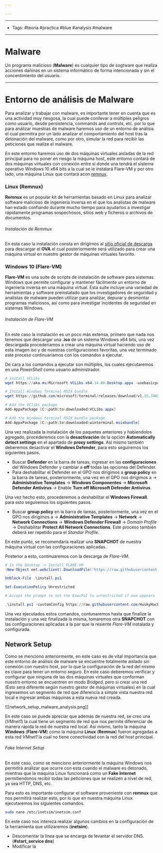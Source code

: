 ```yaml
---

---
```

--------------------
- Tags: #teoria #practica #blue #analysis #malware
-----------
# Malware 

Un programa malicioso (**Malware**) es cualquier tipo de sogtware que realiza acciones dañinas en un sistema informático de forma intencionada y sin el concentimiento del usuario. 

-----
# Entorno de análisis de Malware

Para analizar y trabajar con malware, es importante tener en cuenta que es una actividad muy riesgosa, la cual puede conllevar a múltiples peligros como usuario, desde persistencia, commands and controls, etc. por lo que para análizar muestras de malware haremos uso de un entorno de análisis el cual permitira por un lado analizar el comportamiento del host tras la detonación del malware, como por otro, simular la red para recibir las peticiones que realize el malware.

En este entorno haremos uso de dos máquinas virtuales aisladas de la red principal para no poner en riesgo la máquina host, este entorno contará de dos máquinas virtuales con conexión entre si donde una tendrá el sistema operativo Windows 10 x64 bits a la cual se le instalará Flare-VM y por otro lado, una máquina Linux que contará acon [remnux](https://remnux.org/).

### Linux (Remnux)

**Remnux** es un popular kit de herramientas basado en Linux para analizar software malicioso de ingeniería inversa en el que los analistas de malware han estado confiando durante mucho tiempo para ayudarlos a investigar rápidamente programas sospechosos, sitios web y ficheros o archivos de documentos.
###### Instalación de Remmux

En esta caso la instalación consta en dirigirnos al [sitio oficial de descarga](https://remnux.org/) para descargar el **OVA** el cual posteriormente será utilizado para crear una máquina virtual en nuestro gestor de máquinas virtuales favorito.

### Windows 10 (Flare-VM)

**Flare-VM** es una suite de scripts de instalación de software para sistemas Windows que permite configurar y mantener fácilmente un entorno de ingeniería inversa en una máquina virtual. Esta suite incluye una variedad de herramientas y software preinstalado que los investigadores de seguridad y analistas de malware pueden utilizar para analizar, depurar y desmontar programas maliciosos, así como para investigar incidentes de seguridad en sistemas Windows. 
###### Instalación de Flare-VM

En este caso la instalación es un poco más extensa, primero que nada nos tenemos que descargar una **.iso** de un sistema Windows x64 bits, una vez descargada procederiamos a crear una máquina virtual haciendo uso de esta imagen iso y de nuestras configuraciones favoritas, una vez terminado este proceso continuariamos con los comandos a ejecutar.

De cara a los comandos a ejecutar son múltiples, los cuales ejecutaremos en una *PowerShell* como usuario administrador.

```powershell
# Install VCLibs
wget https://aka.ms/Microsoft.VCLibs.x64.14.00.Desktop.appx -usebasicparsing -o VCLibs.appx

# Install Windows Terminal MSIX bundle
wget https://github.com/microsoft/terminal/releases/download/v1.15.3465.0/Microsoft.WindowsTerminal_Win10_1.15.3465.0_8wekyb3d8bbwe.msixbundle -UseBasicParsing -o winterminal.msixbundle

# Add the VClibs package
Add-AppxPackage [C:\path\to\downloaded\VCLibs.appx]

# Add the Windows terminal MSIX bundle package
Add-AppxPackage [C:\path\to\downloaded\winterminal.msixbundle]
```

Una vez realizada la instalación de los paquetes anteriores y habiendolos agregado, procederemos con la **desactivación** de la opción **Automatically detect settings** en el apartado de **proxy settings**. Así mismo también deberemos desactivar el **Windows Defender**, para esto seguiremos los siguientes pasos.

- Buscar **Defender** en la barra de tareas, ingresar en las **configuraciones** del Windows Defender y cambiar a **off** todas las opciones del Defender.
- Para deshabilitar el Defender en el GPO nos dirigimos a **group policy** en la barra de tareas, posteriormente, una vez en el GPO nos dirigimos a -> **Administrative Templates** -> **Windows Componentes** -> **Microsoft Defender Antivirus** -> Enable **Turn off Microsoft Defender Antivirus**. 

Una vez hecho esto, procederemos a deshabilitar el **Windows Firewall**. para esto seguiremos los siguientes pasos.

- Buscar **group policy** en la barra de tareas, posteriormente, una vez en el GPO nos dirigimos a -> **Administrative Templates** -> **Network** -> **Network Connections** -> **Windows Defender Firewall** -> *Domain Profile* -> Deshabilitar **Protect All Network Connections**. Este proceso también deberá ser repetido para el *Standar Profile*.

En este punto, se recomendaría realizar una **SNAPCHOT** de nuestra máquina virtual con las configuraciones aplicadas.

Posterior a esto, continuaremos con la descarga de *Flare-VM*. 

```powershell
# In the Desktop -> Install FLARE-VM
(New-Object net.webclient).DownloadFile('https://raw.githubusercontent.com/mandiant/flare-vm/main/install.ps1',"$([Environment]::GetFolderPath("Desktop"))\install.ps1")

Unblock-File .\install.ps1

Set-ExecutionPolicy Unrestricted

# Accept the prompt to set the ExecPol to unrestricted if one appears

.\install.ps1 -customConfig https://raw.githubusercontent.com/HuskyHacks/PMAT-labs/main/config.xml
```

Una vez ejecutados estos comandos, contunaremos hasta que finalize la instalación y una vez finalizada la misma, tomaremos otra **SNAPCHOT** con las configuraciones aplicadas a la par que la resiente *Flare-VM* instalada y configurada. 
## Network Setup 

Como se menciono anteriormente, en este caso es de vital importancia que este entorno de análisis de malware se encuentre totalmente aislado sin conexión con nuestro host, por lo que la configuración de la red del mismo es clave para tener un entorno seguro. En este caso deberemos verificar y configurar que ninguna de las dos máquinas virtuales que conforman nuestro entorno se encuentren en modo *Bridged*, pero si crear una red (Esto será diferente según nuestro gestor de máquinas virtuales) en la cual ingresemos un segmento de red que diferencia a simple vista nuestra red local e ingresar ambas máquinas a esta nueva red creada.

![[network_setup_malware_analysis.png]]

En este caso se puede apreciar que además de nuestra red, se creo una (*VMnet1*) la cual tiene un segmento de red que nos permite diferenciar de manera rápida la red de nuestra red local. Así mismo, tanto la máquina **Windows** (**Flare-VM**) como la máquina **Linux** (**Remnux**) fueron agregadas a esta red *VMnet1* la cual no tiene conectividad con la red del host principal.
###### Fake Internet Setup

En este caso, como se menciono anteriormente la máquina Windows nos permitirá análizar que ocurre con esta cuando el malware es detonado, mientras que la máquina Linux funcionará como un **Fake Internet** permitiendonos recibir todas las peticiones que se realizen a nivel de red, ya sea HTTP, DNS, etc.

Para esto es importante configurar el software proveniente con **remnux** que nos permitirá realizar esto, por lo que en nuestra máquina Linux ejecutaremos los siguientes comandos. 

```bash
sudo nano /etc/inetsim/inetsim.conf
```

En este caso nos intereza realizar algunos cambios en la configuración de la herramienta que utilizaremos (**inetsim**).

- Descomentar la línea que se encarga de levantar el servidor DNS. (**#start_service dns**)
- Modificar la